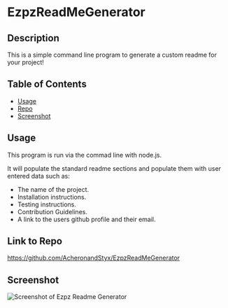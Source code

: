 # EzpzReadMeGenerator

## Description
This is a simple command line program to generate a custom readme for your project!

## Table of Contents

* [Usage](#usage)
* [Repo](#link-to-repo)
* [Screenshot](#screenshot)

## Usage
This program is run via the commad line with node.js.

It will populate the standard readme sections and populate them with user entered data such as:

* The name of the project.
* Installation instructions.
* Testing instructions.
* Contribution Guidelines.
* A link to the users github profile and their email.

## Link to Repo
https://github.com/AcheronandStyx/EzpzReadMeGenerator

## Screenshot
![Screenshot of Ezpz Readme Generator](https://raw.github.com/AcheronandStyx/EzpzReadMeGenerator/utils/Capture.PNG)